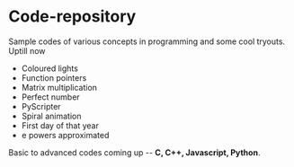 # Code-repository

Sample codes of various concepts in programming and some cool tryouts.<br>
Uptill now

<ul>
  <li>Coloured lights</li>
  <li>Function pointers</li>
  <li>Matrix multiplication</li>
  <li>Perfect number</li>
  <li>PyScripter</li>
  <li>Spiral animation</li>
  <li>First day of that year</li>
  <li>e powers approximated</li>
</ul>

Basic to advanced codes coming up -- <strong>C, C++, Javascript, Python</strong>.



